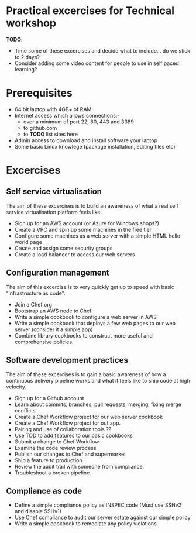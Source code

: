 # Practical excercises for Technical workshop

**TODO**:
* Time some of these excercises and decide what to include... do we stick to 2 days?
* Consider adding some video content for people to use in self paced learning?

# Prerequisites
* 64 bit laptop with 4GB+ of RAM
* Internet access which allows connections:-
  * over a minimum of port 22, 80, 443 and 3389
  * to github.com
  * to **TODO** list sites here
* Admin access to download and install software your laptop
* Some basic Linux knowlege (package installation, editing files etc)

# Excercises

## Self service virtualisation
The aim of these excercises is to build an awareness of what a real self service virtualisation platform feels like.

* Sign up for an AWS account (or Azure for Windows shops?)
* Create a VPC and spin up some machines in the free tier
* Configure some machines as a web server with a simple HTML hello world page
* Create and assign some security groups
* Create a load balancer to access our web servers

## Configuration management
The aim of this excercise is to very quickly get up to speed with basic "infrastructure as code".

* Join a Chef org
* Bootstrap an AWS node to Chef
* Write a simple cookbook to configure a web server in AWS
* Write a simple cookbook that deploys a few web pages to our web server (consider it a simple app)
* Combine library cookbooks to construct more useful and comprehensive policies.

## Software development practices
The aim of these excercises is to gain a basic awareness of how a continuous delivery pipeline works and what it feels like to ship code at high velocity.

* Sign up for a Github account
* Learn about commits, branches, pull requests, merging, fixing merge conflicts
* Create a Chef Workflow project for our web server cookbook
* Create a Chef Workflow project for out app.
* Pairing and use of collaboration tools ??
* Use TDD to add features to our basic cookbooks
* Submit a change to Chef Workflow
* Examine the code review process
* Publish our changes to Chef and supermarket
* Ship a feature to production
* Review the audit trail with someone from compliance.
* Troubleshoot a broken pipeline

## Compliance as code
* Define a simple compliance policy as INSPEC code (Must use SSHv2 and disable SSHv1)
* Use Chef compliance to audit our server estate against our simple policy
* Write a simple cookbook to remediate any policy violations.

